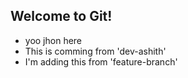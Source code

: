 ## Welcome to Git!

- yoo jhon here
- This is comming from 'dev-ashith'
- I'm adding this from 'feature-branch'
